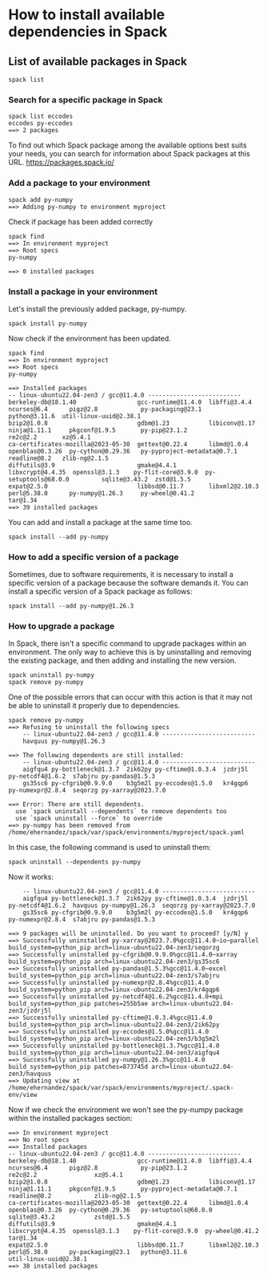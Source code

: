 # How to install available dependencies in Spack

## List of available packages in Spack
```
spack list
```
### Search for a specific package in Spack
```
spack list eccodes
eccodes py-eccodes
==> 2 packages
```
To find out which Spack package among the available options best suits your needs, you can search for information about Spack packages at this URL.
https://packages.spack.io/

### Add a package to your environment

```
spack add py-numpy
==> Adding py-numpy to environment myproject
```
Check if package has been added correctly
```
spack find
==> In environment myproject
==> Root specs
py-numpy 

==> 0 installed packages
```

### Install a package in your environment

Let's install the previously added package, py-numpy.
```
spack install py-numpy
```
Now check if the environment has been updated.
```
spack find
==> In environment myproject
==> Root specs
py-numpy 

==> Installed packages
-- linux-ubuntu22.04-zen3 / gcc@11.4.0 --------------------------
berkeley-db@18.1.40                 gcc-runtime@11.4.0  libffi@3.4.4      ncurses@6.4      pigz@2.8            py-packaging@23.1            python@3.11.6  util-linux-uuid@2.38.1
bzip2@1.0.8                         gdbm@1.23           libiconv@1.17     ninja@1.11.1     pkgconf@1.9.5       py-pip@23.1.2                re2c@2.2       xz@5.4.1
ca-certificates-mozilla@2023-05-30  gettext@0.22.4      libmd@1.0.4       openblas@0.3.26  py-cython@0.29.36   py-pyproject-metadata@0.7.1  readline@8.2   zlib-ng@2.1.5
diffutils@3.9                       gmake@4.4.1         libxcrypt@4.4.35  openssl@3.1.3    py-flit-core@3.9.0  py-setuptools@68.0.0         sqlite@3.43.2  zstd@1.5.5
expat@2.5.0                         libbsd@0.11.7       libxml2@2.10.3    perl@5.38.0      py-numpy@1.26.3     py-wheel@0.41.2              tar@1.34
==> 39 installed packages
```
You can add and install a package at the same time too.
```
spack install --add py-numpy
```
### How to add a specific version of a package

Sometimes, due to software requirements, it is necessary to install a specific version of a package because the software demands it. 
You can install a specific version of a Spack package as follows:

```
spack install --add py-numpy@1.26.3
```
### How to upgrade a package

In Spack, there isn't a specific command to upgrade packages within an environment. 
The only way to achieve this is by uninstalling and removing the existing package, and then adding and installing the new version.

```
spack uninstall py-numpy
spack remove py-numpy
```
One of the possible errors that can occur with this action is that it may not be able to uninstall it properly due to dependencies. 

```
spack remove py-numpy
==> Refusing to uninstall the following specs
    -- linux-ubuntu22.04-zen3 / gcc@11.4.0 --------------------------
    havquus py-numpy@1.26.3

==> The following dependents are still installed:
    -- linux-ubuntu22.04-zen3 / gcc@11.4.0 --------------------------
    aigfqu4 py-bottleneck@1.3.7  2ik62py py-cftime@1.0.3.4  jzdrj5l py-netcdf4@1.6.2  s7abjru py-pandas@1.5.3
    gs35sc6 py-cfgrib@0.9.9.0    b3g5m2l py-eccodes@1.5.0   kr4gqp6 py-numexpr@2.8.4  seqorzg py-xarray@2023.7.0

==> Error: There are still dependents.
  use `spack uninstall --dependents` to remove dependents too
  use `spack uninstall --force` to override
==> py-numpy has been removed from /home/ehernandez/spack/var/spack/environments/myproject/spack.yaml
```
In this case, the following command is used to uninstall them:
```
spack uninstall --dependents py-numpy
```
Now it works:
```
    -- linux-ubuntu22.04-zen3 / gcc@11.4.0 --------------------------
    aigfqu4 py-bottleneck@1.3.7  2ik62py py-cftime@1.0.3.4  jzdrj5l py-netcdf4@1.6.2  havquus py-numpy@1.26.3  seqorzg py-xarray@2023.7.0
    gs35sc6 py-cfgrib@0.9.9.0    b3g5m2l py-eccodes@1.5.0   kr4gqp6 py-numexpr@2.8.4  s7abjru py-pandas@1.5.3

==> 9 packages will be uninstalled. Do you want to proceed? [y/N] y
==> Successfully uninstalled py-xarray@2023.7.0%gcc@11.4.0~io~parallel build_system=python_pip arch=linux-ubuntu22.04-zen3/seqorzg
==> Successfully uninstalled py-cfgrib@0.9.9.0%gcc@11.4.0~xarray build_system=python_pip arch=linux-ubuntu22.04-zen3/gs35sc6
==> Successfully uninstalled py-pandas@1.5.3%gcc@11.4.0~excel build_system=python_pip arch=linux-ubuntu22.04-zen3/s7abjru
==> Successfully uninstalled py-numexpr@2.8.4%gcc@11.4.0 build_system=python_pip arch=linux-ubuntu22.04-zen3/kr4gqp6
==> Successfully uninstalled py-netcdf4@1.6.2%gcc@11.4.0+mpi build_system=python_pip patches=255b5ae arch=linux-ubuntu22.04-zen3/jzdrj5l
==> Successfully uninstalled py-cftime@1.0.3.4%gcc@11.4.0 build_system=python_pip arch=linux-ubuntu22.04-zen3/2ik62py
==> Successfully uninstalled py-eccodes@1.5.0%gcc@11.4.0 build_system=python_pip arch=linux-ubuntu22.04-zen3/b3g5m2l
==> Successfully uninstalled py-bottleneck@1.3.7%gcc@11.4.0 build_system=python_pip arch=linux-ubuntu22.04-zen3/aigfqu4
==> Successfully uninstalled py-numpy@1.26.3%gcc@11.4.0 build_system=python_pip patches=873745d arch=linux-ubuntu22.04-zen3/havquus
==> Updating view at /home/ehernandez/spack/var/spack/environments/myproject/.spack-env/view
```
Now if we check the environment we won't see the py-numpy package within the installed packages section:
```
==> In environment myproject
==> No root specs
==> Installed packages
-- linux-ubuntu22.04-zen3 / gcc@11.4.0 --------------------------
berkeley-db@18.1.40                 gcc-runtime@11.4.0  libffi@3.4.4      ncurses@6.4      pigz@2.8            py-pip@23.1.2                re2c@2.2                xz@5.4.1
bzip2@1.0.8                         gdbm@1.23           libiconv@1.17     ninja@1.11.1     pkgconf@1.9.5       py-pyproject-metadata@0.7.1  readline@8.2            zlib-ng@2.1.5
ca-certificates-mozilla@2023-05-30  gettext@0.22.4      libmd@1.0.4       openblas@0.3.26  py-cython@0.29.36   py-setuptools@68.0.0         sqlite@3.43.2           zstd@1.5.5
diffutils@3.9                       gmake@4.4.1         libxcrypt@4.4.35  openssl@3.1.3    py-flit-core@3.9.0  py-wheel@0.41.2              tar@1.34
expat@2.5.0                         libbsd@0.11.7       libxml2@2.10.3    perl@5.38.0      py-packaging@23.1   python@3.11.6                util-linux-uuid@2.38.1
==> 38 installed packages
```






